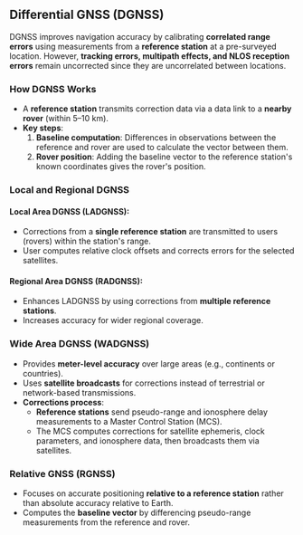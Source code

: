 ## **Differential GNSS (DGNSS)**

DGNSS improves navigation accuracy by calibrating **correlated range errors** using measurements from a **reference station** at a pre-surveyed location. However, **tracking errors, multipath effects, and NLOS reception errors** remain uncorrected since they are uncorrelated between locations.

### **How DGNSS Works**

* A **reference station** transmits correction data via a data link to a **nearby rover** (within 5–10 km).  
* **Key steps**:  
  1. **Baseline computation**: Differences in observations between the reference and rover are used to calculate the vector between them.  
  2. **Rover position**: Adding the baseline vector to the reference station's known coordinates gives the rover's position.

### **Local and Regional DGNSS**

#### **Local Area DGNSS (LADGNSS):**

* Corrections from a **single reference station** are transmitted to users (rovers) within the station's range.  
* User computes relative clock offsets and corrects errors for the selected satellites.

#### **Regional Area DGNSS (RADGNSS):**

* Enhances LADGNSS by using corrections from **multiple reference stations**.  
* Increases accuracy for wider regional coverage.

### **Wide Area DGNSS (WADGNSS)**

* Provides **meter-level accuracy** over large areas (e.g., continents or countries).  
* Uses **satellite broadcasts** for corrections instead of terrestrial or network-based transmissions.  
* **Corrections process**:  
  * **Reference stations** send pseudo-range and ionosphere delay measurements to a Master Control Station (MCS).  
  * The MCS computes corrections for satellite ephemeris, clock parameters, and ionosphere data, then broadcasts them via satellites.

### **Relative GNSS (RGNSS)**

* Focuses on accurate positioning **relative to a reference station** rather than absolute accuracy relative to Earth.  
* Computes the **baseline vector** by differencing pseudo-range measurements from the reference and rover.
